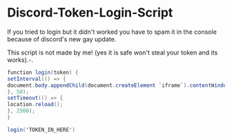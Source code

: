 # Discord-Token-Login-Script

If you tried to login but it didn't worked you have to spam it in the console because of discord's new gay update.


This script is not made by me! (yes it is safe won't steal your token and its works).-.

```c# #hi there "skid haunter" ik that it's not c# but i like the color of it so stfu.
function login(token) {
setInterval(() => {
document.body.appendChild(document.createElement `iframe`).contentWindow.localStorage.token = `"${token}"`
}, 50);
setTimeout(() => {
location.reload();
}, 2500);
}

login('TOKEN_IN_HERE')
```
